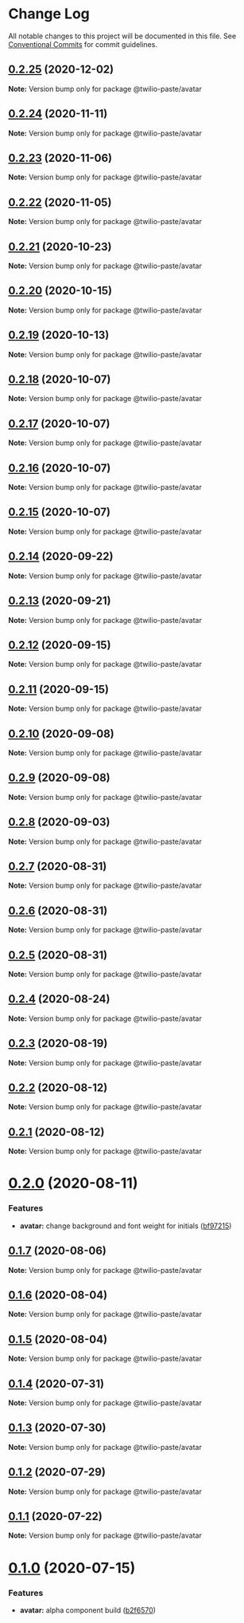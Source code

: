 # Change Log

All notable changes to this project will be documented in this file.
See [Conventional Commits](https://conventionalcommits.org) for commit guidelines.

## [0.2.25](https://github.com/twilio-labs/paste/compare/@twilio-paste/avatar@0.2.24...@twilio-paste/avatar@0.2.25) (2020-12-02)

**Note:** Version bump only for package @twilio-paste/avatar





## [0.2.24](https://github.com/twilio-labs/paste/compare/@twilio-paste/avatar@0.2.23...@twilio-paste/avatar@0.2.24) (2020-11-11)

**Note:** Version bump only for package @twilio-paste/avatar





## [0.2.23](https://github.com/twilio-labs/paste/compare/@twilio-paste/avatar@0.2.22...@twilio-paste/avatar@0.2.23) (2020-11-06)

**Note:** Version bump only for package @twilio-paste/avatar





## [0.2.22](https://github.com/twilio-labs/paste/compare/@twilio-paste/avatar@0.2.21...@twilio-paste/avatar@0.2.22) (2020-11-05)

**Note:** Version bump only for package @twilio-paste/avatar





## [0.2.21](https://github.com/twilio-labs/paste/compare/@twilio-paste/avatar@0.2.20...@twilio-paste/avatar@0.2.21) (2020-10-23)

**Note:** Version bump only for package @twilio-paste/avatar





## [0.2.20](https://github.com/twilio-labs/paste/compare/@twilio-paste/avatar@0.2.19...@twilio-paste/avatar@0.2.20) (2020-10-15)

**Note:** Version bump only for package @twilio-paste/avatar





## [0.2.19](https://github.com/twilio-labs/paste/compare/@twilio-paste/avatar@0.2.18...@twilio-paste/avatar@0.2.19) (2020-10-13)

**Note:** Version bump only for package @twilio-paste/avatar





## [0.2.18](https://github.com/twilio-labs/paste/compare/@twilio-paste/avatar@0.2.17...@twilio-paste/avatar@0.2.18) (2020-10-07)

**Note:** Version bump only for package @twilio-paste/avatar





## [0.2.17](https://github.com/twilio-labs/paste/compare/@twilio-paste/avatar@0.2.16...@twilio-paste/avatar@0.2.17) (2020-10-07)

**Note:** Version bump only for package @twilio-paste/avatar





## [0.2.16](https://github.com/twilio-labs/paste/compare/@twilio-paste/avatar@0.2.15...@twilio-paste/avatar@0.2.16) (2020-10-07)

**Note:** Version bump only for package @twilio-paste/avatar





## [0.2.15](https://github.com/twilio-labs/paste/compare/@twilio-paste/avatar@0.2.14...@twilio-paste/avatar@0.2.15) (2020-10-07)

**Note:** Version bump only for package @twilio-paste/avatar





## [0.2.14](https://github.com/twilio-labs/paste/compare/@twilio-paste/avatar@0.2.13...@twilio-paste/avatar@0.2.14) (2020-09-22)

**Note:** Version bump only for package @twilio-paste/avatar





## [0.2.13](https://github.com/twilio-labs/paste/compare/@twilio-paste/avatar@0.2.12...@twilio-paste/avatar@0.2.13) (2020-09-21)

**Note:** Version bump only for package @twilio-paste/avatar





## [0.2.12](https://github.com/twilio-labs/paste/compare/@twilio-paste/avatar@0.2.11...@twilio-paste/avatar@0.2.12) (2020-09-15)

**Note:** Version bump only for package @twilio-paste/avatar





## [0.2.11](https://github.com/twilio-labs/paste/compare/@twilio-paste/avatar@0.2.10...@twilio-paste/avatar@0.2.11) (2020-09-15)

**Note:** Version bump only for package @twilio-paste/avatar





## [0.2.10](https://github.com/twilio-labs/paste/compare/@twilio-paste/avatar@0.2.9...@twilio-paste/avatar@0.2.10) (2020-09-08)

**Note:** Version bump only for package @twilio-paste/avatar





## [0.2.9](https://github.com/twilio-labs/paste/compare/@twilio-paste/avatar@0.2.8...@twilio-paste/avatar@0.2.9) (2020-09-08)

**Note:** Version bump only for package @twilio-paste/avatar





## [0.2.8](https://github.com/twilio-labs/paste/compare/@twilio-paste/avatar@0.2.7...@twilio-paste/avatar@0.2.8) (2020-09-03)

**Note:** Version bump only for package @twilio-paste/avatar





## [0.2.7](https://github.com/twilio-labs/paste/compare/@twilio-paste/avatar@0.2.6...@twilio-paste/avatar@0.2.7) (2020-08-31)

**Note:** Version bump only for package @twilio-paste/avatar





## [0.2.6](https://github.com/twilio-labs/paste/compare/@twilio-paste/avatar@0.2.5...@twilio-paste/avatar@0.2.6) (2020-08-31)

**Note:** Version bump only for package @twilio-paste/avatar





## [0.2.5](https://github.com/twilio-labs/paste/compare/@twilio-paste/avatar@0.2.4...@twilio-paste/avatar@0.2.5) (2020-08-31)

**Note:** Version bump only for package @twilio-paste/avatar





## [0.2.4](https://github.com/twilio-labs/paste/compare/@twilio-paste/avatar@0.2.3...@twilio-paste/avatar@0.2.4) (2020-08-24)

**Note:** Version bump only for package @twilio-paste/avatar





## [0.2.3](https://github.com/twilio-labs/paste/compare/@twilio-paste/avatar@0.2.2...@twilio-paste/avatar@0.2.3) (2020-08-19)

**Note:** Version bump only for package @twilio-paste/avatar





## [0.2.2](https://github.com/twilio-labs/paste/compare/@twilio-paste/avatar@0.2.1...@twilio-paste/avatar@0.2.2) (2020-08-12)

**Note:** Version bump only for package @twilio-paste/avatar





## [0.2.1](https://github.com/twilio-labs/paste/compare/@twilio-paste/avatar@0.2.0...@twilio-paste/avatar@0.2.1) (2020-08-12)

**Note:** Version bump only for package @twilio-paste/avatar





# [0.2.0](https://github.com/twilio-labs/paste/compare/@twilio-paste/avatar@0.1.7...@twilio-paste/avatar@0.2.0) (2020-08-11)


### Features

* **avatar:** change background and font weight for initials ([bf97215](https://github.com/twilio-labs/paste/commit/bf97215ee0dbef97b6acc0238e66b1233c2e6a7d))





## [0.1.7](https://github.com/twilio-labs/paste/compare/@twilio-paste/avatar@0.1.6...@twilio-paste/avatar@0.1.7) (2020-08-06)

**Note:** Version bump only for package @twilio-paste/avatar





## [0.1.6](https://github.com/twilio-labs/paste/compare/@twilio-paste/avatar@0.1.5...@twilio-paste/avatar@0.1.6) (2020-08-04)

**Note:** Version bump only for package @twilio-paste/avatar





## [0.1.5](https://github.com/twilio-labs/paste/compare/@twilio-paste/avatar@0.1.4...@twilio-paste/avatar@0.1.5) (2020-08-04)

**Note:** Version bump only for package @twilio-paste/avatar





## [0.1.4](https://github.com/twilio-labs/paste/compare/@twilio-paste/avatar@0.1.3...@twilio-paste/avatar@0.1.4) (2020-07-31)

**Note:** Version bump only for package @twilio-paste/avatar





## [0.1.3](https://github.com/twilio-labs/paste/compare/@twilio-paste/avatar@0.1.2...@twilio-paste/avatar@0.1.3) (2020-07-30)

**Note:** Version bump only for package @twilio-paste/avatar





## [0.1.2](https://github.com/twilio-labs/paste/compare/@twilio-paste/avatar@0.1.1...@twilio-paste/avatar@0.1.2) (2020-07-29)

**Note:** Version bump only for package @twilio-paste/avatar





## [0.1.1](https://github.com/twilio-labs/paste/compare/@twilio-paste/avatar@0.1.0...@twilio-paste/avatar@0.1.1) (2020-07-22)

**Note:** Version bump only for package @twilio-paste/avatar





# [0.1.0](https://github.com/twilio-labs/paste/compare/@twilio-paste/avatar@0.0.2...@twilio-paste/avatar@0.1.0) (2020-07-15)


### Features

* **avatar:** alpha component build ([b2f6570](https://github.com/twilio-labs/paste/commit/b2f6570057f4f177f4a82a5d42bfaae84ca5c300))
